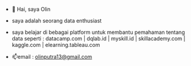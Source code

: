 - 👋 Hai, saya Olin
-  saya adalah seorang data enthusiast
-  saya belajar di bebagai platform untuk membantu pemahaman tentang data seperti :
  datacamp.com | dqlab.id | myskill.id | skillacademy.com | kaggle.com | elearning.tableau.com

- 📫email : olinputra13@gmail.com

<!---
Olinpp/Olinpp is a ✨ special ✨ repository because its `README.md` (this file) appears on your GitHub profile.
You can click the Preview link to take a look at your changes.
--->
